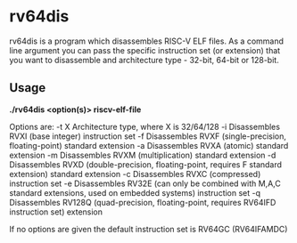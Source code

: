 # rv64dis 

rv64dis is a program which disassembles RISC-V ELF files. As a command line argument you can pass the specific instruction set (or extension) that you want to disassemble and architecture type - 32-bit, 64-bit or 128-bit.

## Usage

**./rv64dis <option(s)> riscv-elf-file**

Options are:
	-t X	Architecture type, where X is 32/64/128
	-i	Disassembles RVXI (base integer) instruction set
	-f	Disassembles RVXF (single-precision, floating-point) standard extension
	-a	Disassembles RVXA (atomic) standard extension
	-m	Disassembles RVXM (multiplication) standard extension
	-d	Disassembles RVXD (double-precision, floating-point, requires F standard extension) standard extension
	-c	Disassembles RVXC (compressed) instruction set
	-e	Disassembles RV32E (can only be combined with M,A,C standard extensions, used on embedded systems) instruction set
	-q	Disassembles RV128Q (quad-precision, floating-point, requires RV64IFD instruction set) extension

If no options are given the default instruction set is RV64GC (RV64IFAMDC)

